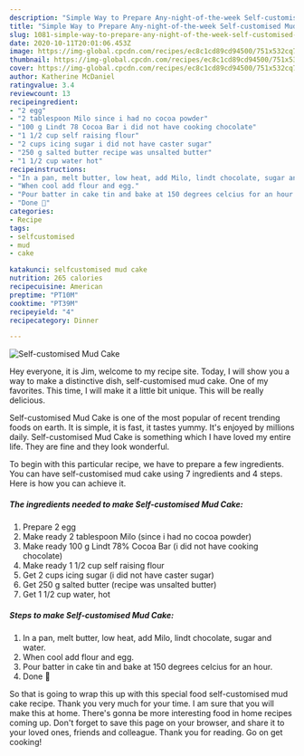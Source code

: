 ```yaml
---
description: "Simple Way to Prepare Any-night-of-the-week Self-customised Mud Cake"
title: "Simple Way to Prepare Any-night-of-the-week Self-customised Mud Cake"
slug: 1081-simple-way-to-prepare-any-night-of-the-week-self-customised-mud-cake
date: 2020-10-11T20:01:06.453Z
image: https://img-global.cpcdn.com/recipes/ec8c1cd89cd94500/751x532cq70/self-customised-mud-cake-recipe-main-photo.jpg
thumbnail: https://img-global.cpcdn.com/recipes/ec8c1cd89cd94500/751x532cq70/self-customised-mud-cake-recipe-main-photo.jpg
cover: https://img-global.cpcdn.com/recipes/ec8c1cd89cd94500/751x532cq70/self-customised-mud-cake-recipe-main-photo.jpg
author: Katherine McDaniel
ratingvalue: 3.4
reviewcount: 13
recipeingredient:
- "2 egg"
- "2 tablespoon Milo since i had no cocoa powder"
- "100 g Lindt 78 Cocoa Bar i did not have cooking chocolate"
- "1 1/2 cup self raising flour"
- "2 cups icing sugar i did not have caster sugar"
- "250 g salted butter recipe was unsalted butter"
- "1 1/2 cup water hot"
recipeinstructions:
- "In a pan, melt butter, low heat, add Milo, lindt chocolate, sugar and water."
- "When cool add flour and egg."
- "Pour batter in cake tin and bake at 150 degrees celcius for an hour."
- "Done 🤤"
categories:
- Recipe
tags:
- selfcustomised
- mud
- cake

katakunci: selfcustomised mud cake 
nutrition: 265 calories
recipecuisine: American
preptime: "PT10M"
cooktime: "PT39M"
recipeyield: "4"
recipecategory: Dinner

---
```



![Self-customised Mud Cake](https://img-global.cpcdn.com/recipes/ec8c1cd89cd94500/751x532cq70/self-customised-mud-cake-recipe-main-photo.jpg)

Hey everyone, it is Jim, welcome to my recipe site. Today, I will show you a way to make a distinctive dish, self-customised mud cake. One of my favorites. This time, I will make it a little bit unique. This will be really delicious.



Self-customised Mud Cake is one of the most popular of recent trending foods on earth. It is simple, it is fast, it tastes yummy. It's enjoyed by millions daily. Self-customised Mud Cake is something which I have loved my entire life. They are fine and they look wonderful.


To begin with this particular recipe, we have to prepare a few ingredients. You can have self-customised mud cake using 7 ingredients and 4 steps. Here is how you can achieve it.

<!--inarticleads1-->

##### The ingredients needed to make Self-customised Mud Cake:

1. Prepare 2 egg
1. Make ready 2 tablespoon Milo (since i had no cocoa powder)
1. Make ready 100 g Lindt 78% Cocoa Bar (i did not have cooking chocolate)
1. Make ready 1 1/2 cup self raising flour
1. Get 2 cups icing sugar (i did not have caster sugar)
1. Get 250 g salted butter (recipe was unsalted butter)
1. Get 1 1/2 cup water, hot




<!--inarticleads2-->

##### Steps to make Self-customised Mud Cake:

1. In a pan, melt butter, low heat, add Milo, lindt chocolate, sugar and water.
1. When cool add flour and egg.
1. Pour batter in cake tin and bake at 150 degrees celcius for an hour.
1. Done 🤤




So that is going to wrap this up with this special food self-customised mud cake recipe. Thank you very much for your time. I am sure that you will make this at home. There's gonna be more interesting food in home recipes coming up. Don't forget to save this page on your browser, and share it to your loved ones, friends and colleague. Thank you for reading. Go on get cooking!
